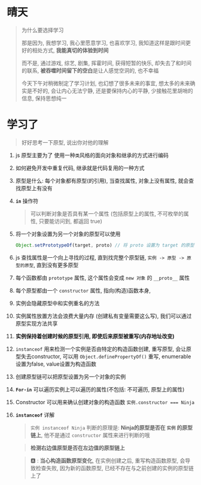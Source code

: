 # 晴天

> 为什么要选择学习
>
> 那是因为, 我想学习, 我心里愿意学习, 也喜欢学习, 我知道这样是跟时间更好的相处方式, **我能真切的体验到时间**
>
> 而不是, 通过游戏, 综艺, 剧集, 挥霍时间, 获得短暂的快乐, 却失去了和时间的联系, **被吞噬时间留下的空白**是让人感觉空洞的, 也不幸福
>
> 今天下午对稍微制定了学习计划, 也幻想了很多未来的事宜, 想太多的未来确实是不好的, 会让内心无法宁静, 还是要保持内心的平静, 少接触花里胡哨的信息, 保持思想纯一

# 学习了

> 好好思考一下原型, 说出你对他的理解

1. js 原型主要为了 使用一种`类`风格的面向对象和继承的方式进行编码

2. 如何避免开发中重复代码, 继承就是代码复用的一种方式

3. 原型是什么: 每个对象都有原型(的引用), 当查找属性, 对象上没有属性, 就会查找原型上有没有

4. **`in`** 操作符

   > 可以判断对象是否具有某一个属性 (包括原型上的属性, 不可枚举的属性, 只要能访问到, 都返回 true)

5. 将一个对象设置为另一个对象的原型可以使用

   ```js
   Object.setPrototypeOf(target, proto) // 将 proto 设置为 target 的原型
   ```

6. js 查找属性是一个向上寻找的过程, 直到找完整个原型链, `实例 -> 原型 -> 原型的原型`, 直到没有更多原型

7. 每个函数都由 `prototype` 属性, 这个属性会变成 `new 对象` 的 `__proto__` 属性

8. 每个原型都由一个 `constructor` 属性, 指向(构造)函数本身, 

9. 实例会隐藏原型中和实例重名的方法

10. 实例属性放置方法会浪费大量内存 (创建私有变量需要这么写), 我们可以通过原型实现方法共享

11. **实例保持着创建时候的原型引用, 即使后来原型被重写(内存地址改变)**

12. `instanceof` 用来检测一个实例是否由特定的构造函数创建, 重写原型, 会让原型失去constructor, 可以用 `Object.definePropertyOf()` 重写, enumerable 设置为false, value设置为构造函数

13. 创建原型链可以把原型设置为另一个对象的实例

14. **`For-in`** 可以遍历实例上可以遍历的属性(不包括: 不可遍历, 原型上的属性)

15. Constructor 可以用来确认创建对象的构造函数 `实例.constructor === Ninja`

16. **`instanceof`** 详解

    > `实例 instanceof Ninja` 判断的原理是: **Ninja的原型是否在 `实例` 的原型链上**, 他不是通过 `constructor` 属性来进行判断的哦

    > **检测右边值原型是否在左边值的原型链上**

    > :a: : **当心构造函数原型变化**, 在实例创建之后, 重写构造函数原型, 会导致检查失败, 因为新的函数原型, 已经不存在与之前创建的实例的原型链上了

